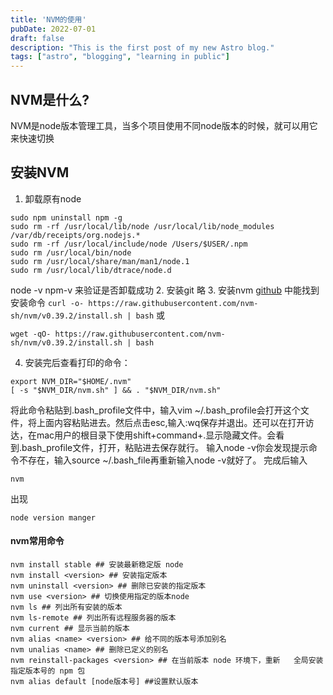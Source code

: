 ```yaml
---
title: 'NVM的使用'
pubDate: 2022-07-01
draft: false
description: "This is the first post of my new Astro blog."
tags: ["astro", "blogging", "learning in public"]
---
```


## NVM是什么?
NVM是node版本管理工具，当多个项目使用不同node版本的时候，就可以用它来快速切换
## 安装NVM
1. 卸载原有node
```
sudo npm uninstall npm -g
sudo rm -rf /usr/local/lib/node /usr/local/lib/node_modules /var/db/receipts/org.nodejs.*
sudo rm -rf /usr/local/include/node /Users/$USER/.npm
sudo rm /usr/local/bin/node
sudo rm /usr/local/share/man/man1/node.1
sudo rm /usr/local/lib/dtrace/node.d
```
node -v npm-v 来验证是否卸载成功
2. 安装git
略
3. 安装nvm
[github](https://github.com/nvm-sh/nvm) 中能找到安装命令
``
curl -o- https://raw.githubusercontent.com/nvm-sh/nvm/v0.39.2/install.sh | bash
``
或
```
wget -qO- https://raw.githubusercontent.com/nvm-sh/nvm/v0.39.2/install.sh | bash
```
4. 安装完后查看打印的命令：
```
export NVM_DIR="$HOME/.nvm"
[ -s "$NVM_DIR/nvm.sh" ] && . "$NVM_DIR/nvm.sh"
```
将此命令粘贴到.bash_profile文件中，输入vim ~/.bash_profile会打开这个文件，将上面内容粘贴进去。然后点击esc,输入:wq保存并退出。还可以在打开访达，在mac用户的根目录下使用shift+command+.显示隐藏文件。会看到.bash_profile文件，打开，粘贴进去保存就行。
输入node -v你会发现提示命令不存在，输入source ~/.bash_file再重新输入node -v就好了。
完成后输入
```
nvm
```
出现
```
node version manger
```

#### nvm常用命令
```
nvm install stable ## 安装最新稳定版 node
nvm install <version> ## 安装指定版本
nvm uninstall <version> ## 删除已安装的指定版本
nvm use <version> ## 切换使用指定的版本node
nvm ls ## 列出所有安装的版本
nvm ls-remote ## 列出所有远程服务器的版本
nvm current ## 显示当前的版本
nvm alias <name> <version> ## 给不同的版本号添加别名
nvm unalias <name> ## 删除已定义的别名
nvm reinstall-packages <version> ## 在当前版本 node 环境下，重新   全局安装指定版本号的 npm 包
nvm alias default [node版本号] ##设置默认版本
```




